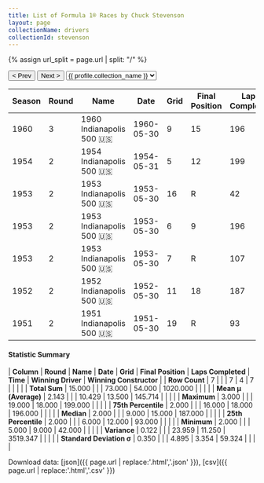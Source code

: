 ```yaml
---
title: List of Formula 1® Races by Chuck Stevenson
layout: page
collectionName: drivers
collectionId: stevenson
---
```


{% assign url_split = page.url | split: "/" %}
<div id="collection-navigation">
<button onclick="selector.options[selector.selectedIndex-1].value && (window.location = selector.options[selector.selectedIndex-1].value);">&lt; Prev</button>
<button onclick="selector.options[selector.selectedIndex+1].value && (window.location = selector.options[selector.selectedIndex+1].value);">Next &gt;</button>
<select id="selector" onchange="this.options[this.selectedIndex].value && (window.location = this.options[this.selectedIndex].value);">
  {% for collectionId in site.data[page.collectionName].refs %}
    {% if collectionId == page.collectionId %}
      {% assign selected = "selected" %}
    {% else %}
      {% assign selected = "" %}
    {% endif %}
    {% assign profile = site.data[page.collectionName][collectionId].profile %}
    <option value="/f1/{{ page.collectionName }}/{{ collectionId }}/{{ url_split[4] }}" {{ selected }}>{{ profile.collection_name }}</option>
  {% endfor %}
</select>
</div>

| Season | Round | Name | Date | Grid | Final Position | Laps Completed | Time | Winning Driver | Winning Constructor |
|--|--|--|--|--|--|--|--|--|--|
| 1960 | 3 | 1960 Indianapolis 500 🇺🇸 | 1960-05-30 | 9 | 15 | 196 |   | Jim Rathmann 🇺🇸 | Watson 🇺🇸 |
| 1954 | 2 | 1954 Indianapolis 500 🇺🇸 | 1954-05-31 | 5 | 12 | 199 |   | Bill Vukovich 🇺🇸 | Kurtis Kraft 🇺🇸 |
| 1953 | 2 | 1953 Indianapolis 500 🇺🇸 | 1953-05-30 | 16 | R | 42 |   | Bill Vukovich 🇺🇸 | Kurtis Kraft 🇺🇸 |
| 1953 | 2 | 1953 Indianapolis 500 🇺🇸 | 1953-05-30 | 6 | 9 | 196 |   | Bill Vukovich 🇺🇸 | Kurtis Kraft 🇺🇸 |
| 1953 | 2 | 1953 Indianapolis 500 🇺🇸 | 1953-05-30 | 7 | R | 107 |   | Bill Vukovich 🇺🇸 | Kurtis Kraft 🇺🇸 |
| 1952 | 2 | 1952 Indianapolis 500 🇺🇸 | 1952-05-30 | 11 | 18 | 187 |   | Troy Ruttman 🇺🇸 | Kuzma 🇺🇸 |
| 1951 | 2 | 1951 Indianapolis 500 🇺🇸 | 1951-05-30 | 19 | R | 93 |   | Lee Wallard 🇺🇸 | Kurtis Kraft 🇺🇸 |

#### Statistic Summary

| **Column** | **Round** | **Name** | **Date** | **Grid** | **Final Position** | **Laps Completed** | **Time** | **Winning Driver** | **Winning Constructor** |
| **Row Count** | 7 |  |  | 7 | 4 | 7 |  |  |  |
| **Total Sum** | 15.000 |  |  | 73.000 | 54.000 | 1020.000 |  |  |  |
| **Mean μ (Average)** | 2.143 |  |  | 10.429 | 13.500 | 145.714 |  |  |  |
| **Maximum** | 3.000 |  |  | 19.000 | 18.000 | 199.000 |  |  |  |
| **75th Percentile** | 2.000 |  |  | 16.000 | 18.000 | 196.000 |  |  |  |
| **Median** | 2.000 |  |  | 9.000 | 15.000 | 187.000 |  |  |  |
| **25th Percentile** | 2.000 |  |  | 6.000 | 12.000 | 93.000 |  |  |  |
| **Minimum** | 2.000 |  |  | 5.000 | 9.000 | 42.000 |  |  |  |
| **Variance** | 0.122 |  |  | 23.959 | 11.250 | 3519.347 |  |  |  |
| **Standard Deviation σ** | 0.350 |  |  | 4.895 | 3.354 | 59.324 |  |  |  |

Download data: [json]({{ page.url | replace:'.html','.json' }}), [csv]({{ page.url | replace:'.html','.csv' }})
